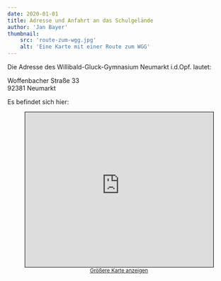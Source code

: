```yaml
---
date: 2020-01-01
title: Adresse und Anfahrt an das Schulgelände
author: 'Jan Bayer'
thumbnail: 
    src: 'route-zum-wgg.jpg'
    alt: 'Eine Karte mit einer Route zum WGG'
---
```

<p>Die Adresse des Willibald-Gluck-Gymnasium Neumarkt i.d.Opf. lautet:</p>
<p>
    Woffenbacher Straße 33
    <br>
    92381 Neumarkt
</p>
<p>Es befindet sich hier:</p>
<div align="center">
<iframe width="425" height="350" src="https://www.openstreetmap.org/export/embed.html?bbox=11.444878578186037%2C49.278087692708866%2C11.448719501495363%2C49.28465966050387&amp;layer=mapnik" style="border: 1px solid black"></iframe><br/><small><a href="https://www.openstreetmap.org/#map=17/49.28137/11.44680">Größere Karte anzeigen</a></small>
</div>